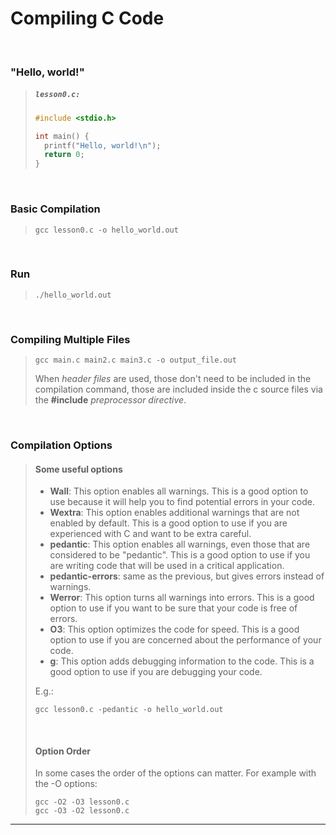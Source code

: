 # Compiling C Code

<br>

### "Hello, world!"

<blockquote>

<h5 a><strong><code>lesson0.c:</code></strong></h5>

```c
#include <stdio.h>

int main() {
  printf("Hello, world!\n");
  return 0;
}
```

</blockquote>
  
<br>

### Basic Compilation

<blockquote>

```
gcc lesson0.c -o hello_world.out
```

</blockquote>

<br>

### Run

<blockquote>

```
./hello_world.out
```

</blockquote>

<br>

### Compiling Multiple Files

<blockquote>

```
gcc main.c main2.c main3.c -o output_file.out
```

When *header files* are used, those don't need to be included in the compilation command, those are included inside the c source files via the **#include** *preprocessor directive*.

</blockquote>

<br>

### Compilation Options

<blockquote>

#### Some useful options

- **Wall**: This option enables all warnings. This is a good option to use because it will help you to find potential errors in your code.
- **Wextra**: This option enables additional warnings that are not enabled by default. This is a good option to use if you are experienced with C and want to be extra careful.
- **pedantic**: This option enables all warnings, even those that are considered to be "pedantic". This is a good option to use if you are writing code that will be used in a critical application.
- **pedantic-errors**: same as the previous, but gives errors instead of warnings.
- **Werror**: This option turns all warnings into errors. This is a good option to use if you want to be sure that your code is free of errors.
- **O3**: This option optimizes the code for speed. This is a good option to use if you are concerned about the performance of your code.
- **g**: This option adds debugging information to the code. This is a good option to use if you are debugging your code.

E.g.:

```
gcc lesson0.c -pedantic -o hello_world.out
```

<br>

#### Option Order

In some cases the order of the options can matter. For example with the -O options:

```
gcc -O2 -O3 lesson0.c
gcc -O3 -O2 lesson0.c
```

</blockquote>

---
